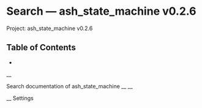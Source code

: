 # Search — ash_state_machine v0.2.6

Project: ash_state_machine v0.2.6

## Table of Contents

- 

__

Search documentation of ash_state_machine __ __

__ Settings

# 
